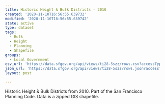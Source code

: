 ```yaml
---
title: Historic Height & Bulk Districts - 2010
created: '2020-11-10T16:56:55.639732'
modified: '2020-11-10T16:56:55.639742'
state: active
type: dataset
tags:
  - Bulk
  - Height
  - Planning
  - Shapefile
groups:
  - Local Government
csv_url: 'https://data.sfgov.org/api/views/ti28-5szz/rows.csv?accessType=DOWNLOAD'
json_url: 'https://data.sfgov.org/api/views/ti28-5szz/rows.json?accessType=DOWNLOAD'
layout: post

---
```

Historic Height & Bulk Districts from 2010.  Part of the San Francisco Planning Code.  Data is a zipped GIS shapefile.
